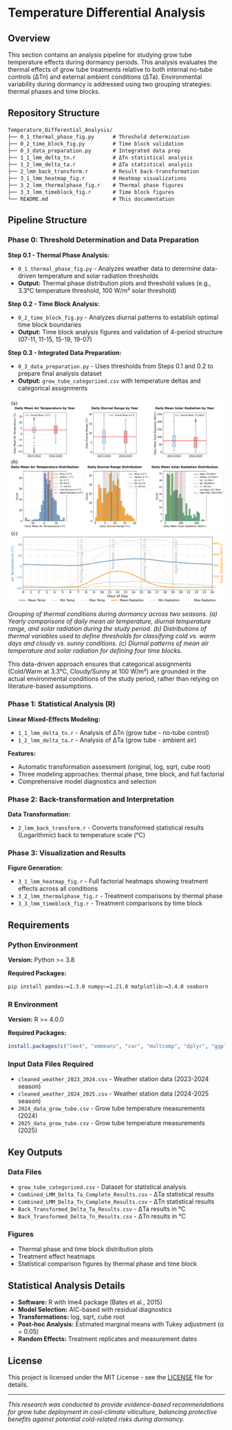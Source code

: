 # Temperature Differential Analysis

## Overview

This section contains an analysis pipeline for studying grow tube temperature effects during dormancy periods. This analysis evaluates the thermal effects of grow tube treatments relative to both internal no-tube controls (ΔTn) and external ambient conditions (ΔTa). Environmental variability during dormancy is addressed using two grouping strategies: thermal phases and time blocks.

## Repository Structure

```
Temperature_Differential_Analysis/
├── 0_1_thermal_phase_fig.py      # Threshold determination
├── 0_2_time_block_fig.py         # Time block validation  
├── 0_3_data_preparation.py       # Integrated data prep
├── 1_1_lmm_delta_tn.r            # ΔTn statistical analysis
├── 1_2_lmm_delta_ta.r            # ΔTa statistical analysis
├── 2_lmm_back_transform.r        # Result back-transformation
├── 3_1_lmm_heatmap_fig.r         # Heatmap visualizations
├── 3_2_lmm_thermalphase_fig.r    # Thermal phase figures
├── 3_3_lmm_timeblock_fig.r       # Time block figures
└── README.md                     # This documentation
```

## Pipeline Structure

### Phase 0: Threshold Determination and Data Preparation

**Step 0.1 - Thermal Phase Analysis:**
- `0_1_thermal_phase_fig.py` - Analyzes weather data to determine data-driven temperature and solar radiation thresholds
- **Output:** Thermal phase distribution plots and threshold values (e.g., 3.3°C temperature threshold, 100 W/m² solar threshold)

**Step 0.2 - Time Block Analysis:**
- `0_2_time_block_fig.py` - Analyzes diurnal patterns to establish optimal time block boundaries
- **Output:** Time block analysis figures and validation of 4-period structure (07-11, 11-15, 15-19, 19-07)

**Step 0.3 - Integrated Data Preparation:**
- `0_3_data_preparation.py` - Uses thresholds from Steps 0.1 and 0.2 to prepare final analysis dataset
- **Output:** `grow_tube_categorized.csv` with temperature deltas and categorical assignments

![Thermal Conditions Grouping](https://github.com/WorasitSangjan/Grow-Tube-Microclimate-Analysis/blob/main/2_1_Temperature_Differential_Analysis/images/img.png)

*Grouping of thermal conditions during dormancy across two seasons. (a) Yearly comparisons of daily mean air temperature, diurnal temperature range, and solar radiation during the study period. (b) Distributions of thermal variables used to define thresholds for classifying cold vs. warm days and cloudy vs. sunny conditions. (c) Diurnal patterns of mean air temperature and solar radiation for defining four time blocks.*

This data-driven approach ensures that categorical assignments (Cold/Warm at 3.3°C, Cloudy/Sunny at 100 W/m²) are grounded in the actual environmental conditions of the study period, rather than relying on literature-based assumptions.

### Phase 1: Statistical Analysis (R)

**Linear Mixed-Effects Modeling:**
- `1_1_lmm_delta_tn.r` - Analysis of ΔTn (grow tube - no-tube control)
- `1_2_lmm_delta_ta.r` - Analysis of ΔTa (grow tube - ambient air)

**Features:**
- Automatic transformation assessment (original, log, sqrt, cube root)
- Three modeling approaches: thermal phase, time block, and full factorial
- Comprehensive model diagnostics and selection

### Phase 2: Back-transformation and Interpretation

**Data Transformation:**
- `2_lmm_back_transform.r` - Converts transformed statistical results (Logarithmic) back to temperature scale (°C)

### Phase 3: Visualization and Results

**Figure Generation:**
- `3_1_lmm_heatmap_fig.r` - Full factorial heatmaps showing treatment effects across all conditions
- `3_2_lmm_thermalphase_fig.r` - Treatment comparisons by thermal phase
- `3_3_lmm_timeblock_fig.r` - Treatment comparisons by time block

## Requirements

### Python Environment
**Version:** Python >= 3.8

**Required Packages:**
```bash
pip install pandas>=1.3.0 numpy>=1.21.0 matplotlib>=3.4.0 seaborn
```

### R Environment
**Version:** R >= 4.0.0 

**Required Packages:**
```r
install.packages(c("lme4", "emmeans", "car", "multcomp", "dplyr", "ggplot2"))
```

### Input Data Files Required
- `cleaned_weather_2023_2024.csv` - Weather station data (2023-2024 season)
- `cleaned_weather_2024_2025.csv` - Weather station data (2024-2025 season)
- `2024_data_grow_tube.csv` - Grow tube temperature measurements (2024)
- `2025_data_grow_tube.csv` - Grow tube temperature measurements (2025)

## Key Outputs

### Data Files
- `grow_tube_categorized.csv` - Dataset for statistical analysis
- `Combined_LMM_Delta_Ta_Complete_Results.csv` - ΔTa statistical results
- `Combined_LMM_Delta_Tn_Complete_Results.csv` - ΔTn statistical results
- `Back_Transformed_Delta_Ta_Results.csv` - ΔTa results in °C
- `Back_Transformed_Delta_Tn_Results.csv` - ΔTn results in °C

### Figures
- Thermal phase and time block distribution plots
- Treatment effect heatmaps
- Statistical comparison figures by thermal phase and time block

## Statistical Analysis Details
- **Software:** R with lme4 package (Bates et al., 2015)
- **Model Selection:** AIC-based with residual diagnostics
- **Transformations:** log, sqrt, cube root
- **Post-hoc Analysis:** Estimated marginal means with Tukey adjustment (α = 0.05)
- **Random Effects:** Treatment replicates and measurement dates

## License

This project is licensed under the MIT License - see the [LICENSE](https://github.com/WorasitSangjan/Grow-Tube-Microclimate-Analysis/blob/main/LICENSE) file for details.

---

*This research was conducted to provide evidence-based recommendations for grow tube deployment in cool-climate viticulture, balancing protective benefits against potential cold-related risks during dormancy.*
